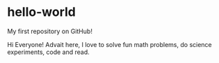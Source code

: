 # hello-world
My first repository on GitHub! 

Hi Everyone!
Advait here, I love to solve fun math problems, do science experiments, code and read. 
